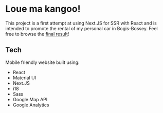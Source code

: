 # Loue ma kangoo!

This project is a first attempt at using Next.JS for SSR with React and is intended to promote the rental of my personal car in Bogis-Bossey.
Feel free to browse the [final result](https://louemakangoo.ch)!

## Tech

Mobile friendly website built using:

-   React
-   Material UI
-   Next.JS
-   i18
-   Sass
-   Google Map API
-   Google Analytics
